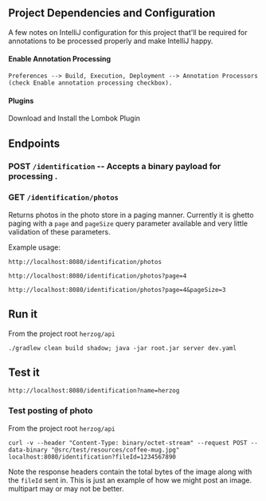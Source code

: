 Project Dependencies and Configuration
---
A few notes on IntelliJ configuration for this project that'll be required for annotations to be processed properly and make IntelliJ happy.

#### Enable Annotation Processing
	Preferences --> Build, Execution, Deployment --> Annotation Processors (check Enable annotation processing checkbox).
	
#### Plugins

Download and Install the Lombok Plugin

## Endpoints

### POST `/identification` -- Accepts a binary payload for processing .

### GET `/identification/photos`

Returns photos in the photo store in a paging manner. Currently it is ghetto paging with a `page` and `pageSize` query parameter available and very little validation of these parameters. 

Example usage: 

`http://localhost:8080/identification/photos`

`http://localhost:8080/identification/photos?page=4`

`http://localhost:8080/identification/photos?page=4&pageSize=3`

## Run it
From the project root `herzog/api`

`./gradlew clean build shadow; java -jar root.jar server dev.yaml`

## Test it
`http://localhost:8080/identification?name=herzog`

### Test posting of photo

From the project root `herzog/api`

`curl -v --header "Content-Type: binary/octet-stream" --request POST --data-binary "@src/test/resources/coffee-mug.jpg" localhost:8080/identification?fileId=1234567890`

Note the response headers contain the total bytes of the image along with the `fileId` sent in. This is just an example of how we might post an image. multipart may or may not be better.
